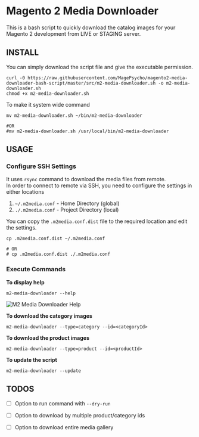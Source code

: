 # Magento 2 Media Downloader

This is a bash script to quickly download the catalog images for your Magento 2 development from LIVE or STAGING server.

## INSTALL
You can simply download the script file and give the executable permission.
```
curl -0 https://raw.githubusercontent.com/MagePsycho/magento2-media-downloader-bash-script/master/src/m2-media-downloader.sh -o m2-media-downloader.sh
chmod +x m2-media-downloader.sh
```

To make it system wide command
```
mv m2-media-downloader.sh ~/bin/m2-media-downloader

#OR
#mv m2-media-downloader.sh /usr/local/bin/m2-media-downloader
```

## USAGE

### Configure SSH Settings
It uses `rsync` command to download the media files from remote.  
In order to connect to remote via SSH, you need to configure the settings in either locations
1. `~/.m2media.conf` - Home Directory (global)
1. `./.m2media.conf` - Project Directory (local)

You can copy the `.m2media.conf.dist` file to the required location and edit the settings.
```
cp .m2media.conf.dist ~/.m2media.conf

# OR
# cp .m2media.conf.dist ./.m2media.conf
```

### Execute Commands

**To display help**
```
m2-media-downloader --help
```
![M2 Media Downloader Help](https://github.com/MagePsycho/magento2-media-downloader-bash-script/raw/main/docs/magento2-media-downloader-bash-script-help.png)

**To download the category images**
```
m2-media-downloader --type=category --id=<categoryId>
```

**To download the product images**
```
m2-media-downloader --type=product --id=<productId>
```

**To update the script**
```
m2-media-downloader --update
```

## TODOS
- [ ] Option to run command with `--dry-run`
- [ ] Option to download by multiple product/category ids
- [ ] Option to download entire media gallery

